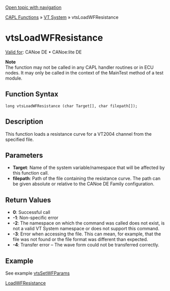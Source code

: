 [Open topic with navigation](../../../../../CANoeDEFamily.htm#Topics/CAPLFunctions/VTSystem/Functions/CAPLfunctionVTSvtsLoadWFResistance.md)

[CAPL Functions](../../CAPLfunctions.md) » [VT System](../CAPLfunctionsVTSystemOverview.md) » vtsLoadWFResistance

# vtsLoadWFResistance

[Valid for](../../../Shared/FeatureAvailability.md):  CANoe DE • CANoe:lite DE

**Note**  
The function may not be called in any CAPL handler routines or in ECU nodes. It may only be called in the context of the MainTest method of a test module.

## Function Syntax

`long vtsLoadWFResistance (char Target[], char filepath[]);`

## Description

This function loads a resistance curve for a VT2004 channel from the specified file.

## Parameters

- **Target**: Name of the system variable/namespace that will be affected by this function call.
- **filepath**: Path of the file containing the resistance curve. The path can be given absolute or relative to the CANoe DE Family configuration.

## Return Values

- **0**: Successful call
- **-1**: Non-specific error
- **-2**: The namespace on which the command was called does not exist, is not a valid VT System namespace or does not support this command.
- **-3**: Error when accessing the file. This can mean, for example, that the file was not found or the file format was different than expected.
- **-4**: Transfer error – The wave form could not be transferred correctly.

## Example

See example [vtsSetWFParams](CAPLfunctionVTSvtsSetWFParams.md)

[LoadWFResistance](CAPLfunctionVTSLoadWFResistance.md)
